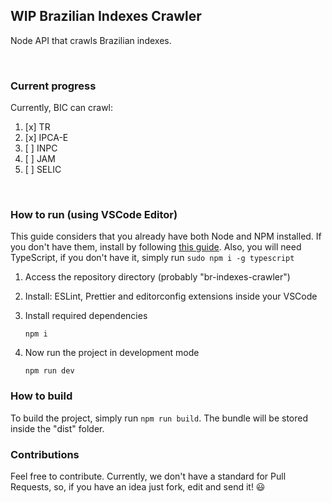 ## WIP Brazilian Indexes Crawler

Node API that crawls Brazilian indexes.

<br>

### Current progress

Currently, BIC can crawl:

1.  [x] TR
2.  [x] IPCA-E
3.  [ ] INPC
4.  [ ] JAM
5.  [ ] SELIC

<br>

### How to run (using VSCode Editor)

This guide considers that you already have both Node and NPM installed. If you don't have them, install by following [this guide](https://linuxize.com/post/how-to-install-node-js-on-ubuntu-18.04/). Also, you will need TypeScript, if you don't have it, simply run `sudo npm i -g typescript`

1.  Access the repository directory (probably "br-indexes-crawler")
2.  Install: ESLint, Prettier and editorconfig extensions inside your VSCode
3.  Install required dependencies

    `npm i`

4.  Now run the project in development mode

    `npm run dev`

### How to build

To build the project, simply run `npm run build`. The bundle will be stored inside the "dist" folder.

### Contributions

Feel free to contribute. Currently, we don't have a standard for Pull Requests, so, if you have an idea just fork, edit and send it! 😃
